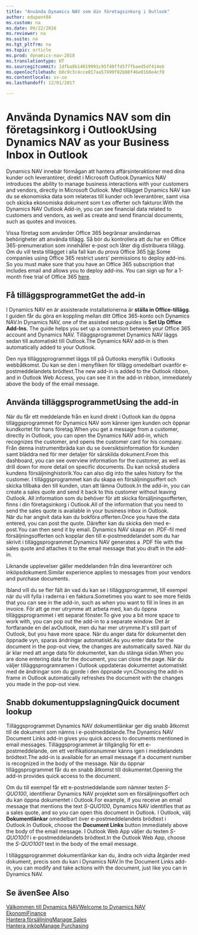 ```yaml
---
title: "Använda Dynamics NAV som din företagsinkorg i Outlook"
author: edupont04
ms.custom: na
ms.date: 09/22/2016
ms.reviewer: na
ms.suite: na
ms.tgt_pltfrm: na
ms.topic: article
ms.prod: dynamics-nav-2018
ms.translationtype: HT
ms.sourcegitcommit: 1dfba8b14019991c95f40ffd5f7fbaed5df414eb
ms.openlocfilehash: b8c9c3c4cce017aa57499f82b88f46e0160e4cf0
ms.contentlocale: sv-se
ms.lasthandoff: 12/01/2017

---
```


# <a name="using-dynamics-nav-as-your-business-inbox-in-outlook"></a><span data-ttu-id="6b6c1-102">Använda Dynamics NAV som din företagsinkorg i Outlook</span><span class="sxs-lookup"><span data-stu-id="6b6c1-102">Using Dynamics NAV as your Business Inbox in Outlook</span></span>
<span data-ttu-id="6b6c1-103">Dynamics NAV innebär förmågan att hantera affärsinteraktioner med dina kunder och leverantörer, direkt i Microsoft Outlook.</span><span class="sxs-lookup"><span data-stu-id="6b6c1-103">Dynamics NAV introduces the ability to manage business interactions with your customers and vendors, directly in Microsoft Outlook.</span></span> <span data-ttu-id="6b6c1-104">Med tillägget Dynamics NAV kan du se ekonomiska data som relateras till kunder och leverantörer, samt visa och skicka ekonomiska dokument som t.ex offerter och fakturor.</span><span class="sxs-lookup"><span data-stu-id="6b6c1-104">With the Dynamics NAV Outlook Add-in, you can see financial data related to customers and vendors, as well as create and send financial documents, such as quotes and invoices.</span></span>  

<span data-ttu-id="6b6c1-105">Vissa företag som använder Office 365 begränsar användarnas behörigheter att använda tillägg. Så bör du kontrollera att du har en Office 365-prenumeration som innehåller e-post och låter dig distribuera tillägg. Om du vill testa tillägget i alla fall kan du prova Office 365 [här](https://products.office.com/try).</span><span class="sxs-lookup"><span data-stu-id="6b6c1-105">Some companies using Office 365 restrict users’ permissions to deploy add-ins. So you must make sure that you have an Office 365 subscription that includes email and allows you to deploy add-ins. You can sign up for a 1-month free trial of Office 365 [here](https://products.office.com/try).</span></span>  

## <a name="get-the-add-in"></a><span data-ttu-id="6b6c1-106">Få tilläggsprogrammet</span><span class="sxs-lookup"><span data-stu-id="6b6c1-106">Get the add-in</span></span>
<span data-ttu-id="6b6c1-107">I Dynamics NAV en är assisterade installationerna är **ställa in Office-tillägg**. I guiden får du göra en koppling mellan ditt Office 365-konto och Dynamics NAV.</span><span class="sxs-lookup"><span data-stu-id="6b6c1-107">In Dynamics NAV, one of the assisted setup guides is **Set Up Office Add-Ins**. The guide helps you  set up a connection between your Office 365 account and Dynamics NAV.</span></span> <span data-ttu-id="6b6c1-108">Tilläggsprogrammet Dynamics NAV läggs sedan till automatiskt till Outlook.</span><span class="sxs-lookup"><span data-stu-id="6b6c1-108">The Dynamics NAV add-in is then automatically added to your Outlook.</span></span>  

<span data-ttu-id="6b6c1-109">Den nya tilläggsprogrammet läggs till på Outlooks menyflik i Outlooks webbåtkomst. Du kan se den i menyfliken för tillägg omedelbart ovanför e-postmeddelandets brödtext.</span><span class="sxs-lookup"><span data-stu-id="6b6c1-109">The new add-in is added to the Outlook ribbon, and in Outlook Web Access, you can see it in the add-in ribbon, immediately above the body of the email message.</span></span>  

## <a name="using-the-add-in"></a><span data-ttu-id="6b6c1-110">Använda tilläggsprogrammet</span><span class="sxs-lookup"><span data-stu-id="6b6c1-110">Using the add-in</span></span>
<span data-ttu-id="6b6c1-111">När du får ett meddelande från en kund direkt i Outlook kan du öppna tilläggsprogrammet för Dynamics NAV som känner igen kunden och öppnar kundkortet för hans företag.</span><span class="sxs-lookup"><span data-stu-id="6b6c1-111">When you get a message from a customer, directly in Outlook, you can open the Dynamics NAV add-in, which recognizes the customer, and opens the customer card for his company.</span></span> <span data-ttu-id="6b6c1-112">Från denna instrumentbräda kan du se översiktsinformation för kunden samt bläddra ned för mer detaljer för särskilda dokument.</span><span class="sxs-lookup"><span data-stu-id="6b6c1-112">From this dashboard, you can see overview information for the customer, as well as drill down for more detail on specific documents.</span></span> <span data-ttu-id="6b6c1-113">Du kan också studera kundens försäljninghistorik.</span><span class="sxs-lookup"><span data-stu-id="6b6c1-113">You can also dig into the sales history for the customer.</span></span>
<span data-ttu-id="6b6c1-114">I tilläggsprogrammet kan du skapa en försäljningsoffert och skicka tillbaka den till kunden, utan att lämna Outlook.</span><span class="sxs-lookup"><span data-stu-id="6b6c1-114">In the add-in, you can create a sales quote and send it back to this customer without leaving Outlook.</span></span> <span data-ttu-id="6b6c1-115">All information som du behöver för att skicka försäljningsofferten, finns i din företagsinkorg i Outlook.</span><span class="sxs-lookup"><span data-stu-id="6b6c1-115">All of the information that you need to send the sales quote is available in your business inbox in Outlook.</span></span>  
<span data-ttu-id="6b6c1-116">När du har angivit data kan du bokföra offerten.</span><span class="sxs-lookup"><span data-stu-id="6b6c1-116">Once you have the data entered, you can post the quote.</span></span> <span data-ttu-id="6b6c1-117">Därefter kan du skicka den med e-post.</span><span class="sxs-lookup"><span data-stu-id="6b6c1-117">You can then send it by email.</span></span> <span data-ttu-id="6b6c1-118">Dynamics NAV skapar en .PDF-fil med försäljningsofferten och kopplar den till e-postmeddelandet som du har skrivit i tilläggsprogrammet.</span><span class="sxs-lookup"><span data-stu-id="6b6c1-118">Dynamics NAV generates a .PDF file with the sales quote and attaches it to the email message that you draft in the add-in.</span></span>  

<span data-ttu-id="6b6c1-119">Liknande upplevelser gäller meddelanden från dina leverantörer och inköpsdokument.</span><span class="sxs-lookup"><span data-stu-id="6b6c1-119">Similar experience applies to messages from your vendors and purchase documents.</span></span>  

<span data-ttu-id="6b6c1-120">Ibland vill du se fler fält än vad du kan se i tilläggsprogrammet, till exempel när du vill fylla i raderna i en faktura.</span><span class="sxs-lookup"><span data-stu-id="6b6c1-120">Sometimes you want to see more fields that you can see in the add-in, such as when you want to fill in lines in an invoice.</span></span> <span data-ttu-id="6b6c1-121">För att ge mer utrymme att arbeta med, kan du öppna tilläggsprogrammet i ett separat fönster.</span><span class="sxs-lookup"><span data-stu-id="6b6c1-121">To give you a bit more space to work with, you can pop out the add-in to a separate window.</span></span> <span data-ttu-id="6b6c1-122">Det är fortfarande en del avOutlook, men du har mer utrymme.</span><span class="sxs-lookup"><span data-stu-id="6b6c1-122">It's still part of Outlook, but you have more space.</span></span> <span data-ttu-id="6b6c1-123">När du anger data för dokumentet den öppnade vyn, sparas ändringar automatiskt.</span><span class="sxs-lookup"><span data-stu-id="6b6c1-123">As you enter data for the document in the pop-out view, the changes are automatically saved.</span></span> <span data-ttu-id="6b6c1-124">När du är klar med att ange data för dokumentet, kan du stänga sidan.</span><span class="sxs-lookup"><span data-stu-id="6b6c1-124">When you are done entering data for the document, you can close the page.</span></span> <span data-ttu-id="6b6c1-125">När du väljer tilläggsprogramramen i Outlook uppdateras dokumentet automatiskt med de ändringar som du gjorde i den öppnade vyn.</span><span class="sxs-lookup"><span data-stu-id="6b6c1-125">Choosing the add-in frame in Outlook automatically refreshes the document with the changes you made in the pop-out view.</span></span>  

## <a name="quick-document-lookup"></a><span data-ttu-id="6b6c1-126">Snabb dokumentuppslagning</span><span class="sxs-lookup"><span data-stu-id="6b6c1-126">Quick document lookup</span></span>
<span data-ttu-id="6b6c1-127">Tilläggsprogrammet Dynamics NAV dokumentlänkar ger dig snabb åtkomst till de dokument som nämns i e-postmeddelande.</span><span class="sxs-lookup"><span data-stu-id="6b6c1-127">The Dynamics NAV Document Links add-in gives you quick access to documents mentioned in email messages.</span></span> <span data-ttu-id="6b6c1-128">Tilläggsprogrammet är tillgänglig för ett e-postmeddelande, om ett verifikationsnummer känns igen i meddelandets brödtext.</span><span class="sxs-lookup"><span data-stu-id="6b6c1-128">The add-in is available for an email message if a document number is recognized in the body of the message.</span></span> <span data-ttu-id="6b6c1-129">När du öppnar tilläggsprogrammet får du en snabb åtkomst till dokumentet.</span><span class="sxs-lookup"><span data-stu-id="6b6c1-129">Opening the add-in provides quick access to the document.</span></span>  

<span data-ttu-id="6b6c1-130">Om du till exempel får ett e-postmeddelande som nämner texten *S-QUO100*, identifierar Dynamics NAV projektet som en försäljningsoffert och du kan öppna dokumentet i Outlook.</span><span class="sxs-lookup"><span data-stu-id="6b6c1-130">For example, if you receive an email message that mentions the text *S-QUO100*, Dynamics NAV identifies that as a sales quote, and so you can open this document in Outlook.</span></span> <span data-ttu-id="6b6c1-131">I Outlook, välj **Dokumentlänkar** omedelbart över e-postmeddelandets brödtext i Outlook.</span><span class="sxs-lookup"><span data-stu-id="6b6c1-131">In Outlook, choose the **Document Links** button immediately above the body of the email message.</span></span> <span data-ttu-id="6b6c1-132">I Outlook Web App väljer du texten *S-QUO1001* i e-postmeddelandets brödtext.</span><span class="sxs-lookup"><span data-stu-id="6b6c1-132">In the Outlook Web App, choose the *S-QUO1001* text in the body of the email message.</span></span>  

<span data-ttu-id="6b6c1-133">I tilläggsprogrammet dokumentlänkar kan du, ändra och vidta åtgärder med dokument, precis som du kan i Dynamics NAV.</span><span class="sxs-lookup"><span data-stu-id="6b6c1-133">In the Document Links add-in, you can modify and take actions with the document, just like you can in Dynamics NAV.</span></span>

## <a name="see-also"></a><span data-ttu-id="6b6c1-134">Se även</span><span class="sxs-lookup"><span data-stu-id="6b6c1-134">See Also</span></span>
[<span data-ttu-id="6b6c1-135">Välkommen till Dynamics NAV</span><span class="sxs-lookup"><span data-stu-id="6b6c1-135">Welcome to Dynamics NAV</span></span>](across-get-started.md)  
[<span data-ttu-id="6b6c1-136">Ekonomi</span><span class="sxs-lookup"><span data-stu-id="6b6c1-136">Finance</span></span>](finance.md)  
[<span data-ttu-id="6b6c1-137">Hantera försäljning</span><span class="sxs-lookup"><span data-stu-id="6b6c1-137">Manage Sales</span></span>](sales-manage-sales.md)  
[<span data-ttu-id="6b6c1-138">Hantera inköp</span><span class="sxs-lookup"><span data-stu-id="6b6c1-138">Manage Purchasing</span></span>](purchasing-manage-purchasing.md)  

